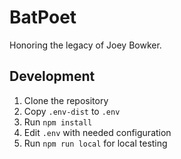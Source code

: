 # BatPoet

Honoring the legacy of Joey Bowker.

## Development

1. Clone the repository
1. Copy `.env-dist` to `.env`
1. Run `npm install`
1. Edit `.env` with needed configuration
1. Run `npm run local` for local testing
